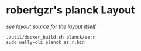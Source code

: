 # robertgzr's planck Layout

*see [layout source](https://github.com/zsa/qmk_firmware/blob/master/keyboards/planck/keymaps/r/keymap.c) for the layout itself*

```
./util/docker_build.sh planck/ez:r
sudo wally-cli planck_ez_r.bin
```
